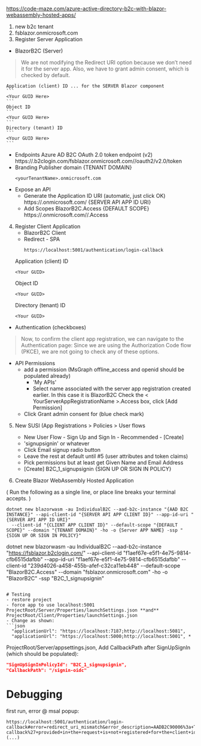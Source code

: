 https://code-maze.com/azure-active-directory-b2c-with-blazor-webassembly-hosted-apps/

1. new b2c tenant
2. fsblazor.onmicrosoft.com
3. Register Server Application
  
  - BlazorB2C (Server)
> We are not modifying the Redirect URI option because we don’t need it for the server app. Also, we have to grant admin consent, which is checked by default.

    Application (client) ID ... for the SERVER Blazor component
    ```
    <Your GUID Here>
    ```    
    Object ID
    ```
    <Your GUID Here>
    ```
    Directory (tenant) ID
    ```
    <Your GUID Here>
    ```
  - Endpoints
    Azure AD B2C OAuth 2.0 token endpoint (v2)
    https://<yourTenantName>.b2clogin.com/fsblazor.onmicrosoft.com/<policy-name>/oauth2/v2.0/token
  - Branding
    Publisher domain {TENANT DOMAIN}
    ```
    <yourTenantName>.onmicrosoft.com
    ```
  - Expose an API 
    + Generate the Application ID URI (automatic, just click OK)
    https://<yourTenantName>.onmicrosoft.com/<Your GUID> {SERVER API APP ID URI}
    - Add Scopes
      BlazorB2C.Access {DEFAULT SCOPE}
      https://<yourTenantName>.onmicrosoft.com/<Your GUID>/<YourServerAppName>.Access  
      
  
4. Register Client Application
   - BlazorB2C Client
   - Redirect - SPA
     ``` 
     https://localhost:5001/authentication/login-callback
     ```
    Application (client) ID 
    ```
    <Your GUID>
    ```    
    Object ID
    ```
    <Your GUID>
    ```
    Directory (tenant) ID
    ```
    <Your GUID>
    ```
  - Authentication (checkboxes)
>  Now, to confirm the client app registration, we can navigate to the Authentication page:
>  Since we are using the Authorization Code flow (PKCE), we are not going to check any of these options.

  - API Permissions
    - add a permission (MsGraph offline_access and openid should be populated already)
      - 'My APIs'
      - Select name associated with the server app registration created earlier. In this case it is BlazorB2C
        Check the < YourServerAppRegistrationName >.Access box, click [Add Permission]
    - Click Grant admin consent for <yourorgNameHere> (blue check mark)
  
5. New SUSI (App Registrations > Policies > User flows
    - New User Flow - Sign Up and Sign In - Recommended - [Create]
    - 'signupsignin' or whatever
    - Click Email signup radio button
    - Leave the rest at default until #5 (user attributes and token claims)
    - Pick permissions but at least get Given Name and Email Address
    - [Create]
    B2C_1_signupsignin {SIGN UP OR SIGN IN POLICY}
  
    
    
 6. Create Blazor WebAssembly Hosted Application

( Run the following as a single line, or place line breaks your terminal accepts. )
```
dotnet new blazorwasm -au IndividualB2C --aad-b2c-instance "{AAD B2C INSTANCE}" --api-client-id "{SERVER API APP CLIENT ID}" --app-id-uri "{SERVER API APP ID URI}" 
  --client-id "{CLIENT APP CLIENT ID}" --default-scope "{DEFAULT SCOPE}" --domain "{TENANT DOMAIN}" -ho -o {Server APP NAME} -ssp "{SIGN UP OR SIGN IN POLICY}"

```
dotnet new blazorwasm -au IndividualB2C --aad-b2c-instance "https://fsblazor.b2clogin.com/" --api-client-id "f1aef67e-e5f1-4e75-9814-cfb6515dafbb" --app-id-uri "f1aef67e-e5f1-4e75-9814-cfb6515dafbb" --client-id "239d4026-a458-455b-afef-c32ca11eb448" --default-scope "BlazorB2C.Access" --domain "fsblazor.onmicrosoft.com" -ho -o "BlazorB2C" -ssp "B2C_1_signupsignin"
```

# Testing
- restore project
- force app to use localhost:5001
ProjectRoot/Server/Properties/launchSettings.json **and** ProjectRoot/Client/Properties/launchSettings.json
- Change as shown:
```json
  "applicationUrl": "https://localhost:7187;http://localhost:5081",
  "applicationUrl": "https://localhost:5000;http://localhost:5001", *
```
ProjectRoot/Server/appsettings.json, Add CallbackPath after SignUpSignIn (which should be populated):
```json
"SignUpSignInPolicyId": "B2C_1_signupsignin",
"CallbackPath": "/signin-oidc"
```


# Debugging 
first run, error @ msal popup:

```
https://localhost:5001/authentication/login-callback#error=redirect_uri_mismatch&error_description=AADB2C90006%3a+The+redirect+URI+%27https%3a%2f%2flocalhost%3a7187%2fauthentication%2flogin-callback%27+provided+in+the+request+is+not+registered+for+the+client+id+ (...)
```




